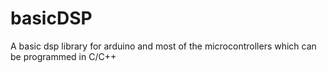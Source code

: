 # basicDSP
A basic dsp library for arduino and most of the microcontrollers which can be programmed in C/C++
